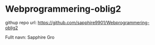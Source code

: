 # Webprogrammering-oblig2


githup repo url: https://github.com/sapphire9901/Webprogrammering-oblig2

Fullt navn: Sapphire Gro
